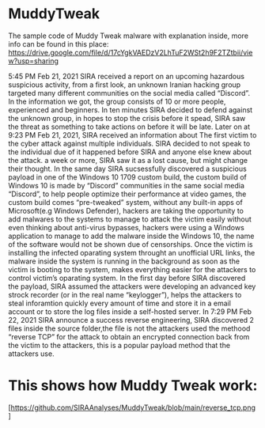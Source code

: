 # MuddyTweak
The sample code of Muddy Tweak malware with explanation inside, more info can be found in this place: https://drive.google.com/file/d/17cYgkVAEDzV2LhTuF2WSt2h9F2TZtbii/view?usp=sharing


5:45 PM Feb 21, 2021 SIRA received a report on an upcoming
hazardous suspicious activity, from a first look, an unknown Iranian hacking group
targeted many different communities on the social media called “Discord”.
In the information we got, the group consists of 10 or more people,
experienced and beginners.
In ten minutes SIRA decided to defend against the unknown group, in hopes to
stop the crisis before it spead, SIRA saw the threat as something to take actions on
before it will be late.
Later on at 9:23 PM Feb 21, 2021, SIRA received an information about
The first victim to the
cyber attack against multiple individuals.
SIRA decided to not speak to the individual due of it happened before SIRA and
anyone else knew about the attack.
a week or more, SIRA saw it as a lost cause, but might change
their thought.
In the same day SIRA sucsessfully discovered a suspicious
payload in one of the Windows 10 1709 custom build,
the custom build of Windows 10 is made by “Discord” communities
in the same social media “Discord”, to help people optimize their performance at video
games, the custom build comes “pre-tweaked” system, without any built-in apps
of Microsoft(e.g Windows Defender), hackers are taking the opportunity to add malwares
to the systems
to manage to attack the victim easily without even thinking about anti-virus
bypasses, hackers were using a Windows application to manage to add the malware inside
the Windows 10, the name of the software would not be shown due of censorships.
Once the victim is installing the infected oparating system throught an unofficial
URL links, the malware inside the system is running in the background as soon as the
victim is booting to the system, makes everything easier for the attackers to control
victim’s oparating system.
In the first day before SIRA discovered the payload, SIRA
assumed the attackers were developing an advanced key strock recorder
(or in the real name “keylogger”),
helps the attackers to steal inforamtion quickly every amount of time and store
it in a email account or to store the log files inside a self-hosted server.
In 7:29 PM Feb 22, 2021 SIRA announce a success reverse engineering,
SIRA discovered 2 files inside the source folder,the file is not the attackers
used the methood “reverse TCP” for the attack to obtain an encrypted connection
back from the victim to the attackers, this is a popular
payload method that the attackers use.


# This shows how Muddy Tweak work:
[https://github.com/SIRAAnalyses/MuddyTweak/blob/main/reverse_tcp.png]

